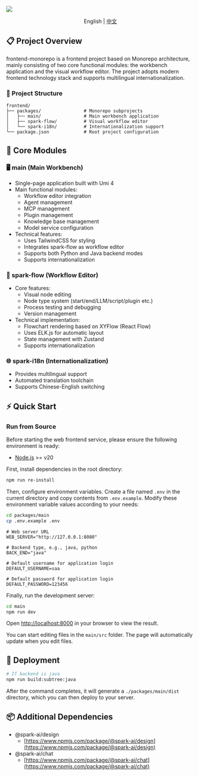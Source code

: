 ![](https://gw.alicdn.com/imgextra/i4/O1CN01e5pj8L1K9T2t2TP1u_!!6000000001121-1-tps-1000-625.gif)

<p align="center">English | <a href="./README.zh-CN.md">中文</a></p>

## 📋 Project Overview
frontend-monorepo is a frontend project based on Monorepo architecture, mainly consisting of two core functional modules: the workbench application and the visual workflow editor. The project adopts modern frontend technology stack and supports multilingual internationalization.

### 📂 Project Structure
```
frontend/
├── packages/                # Monorepo subprojects
│   ├── main/                # Main workbench application
│   ├── spark-flow/          # Visual workflow editor
│   └── spark-i18n/          # Internationalization support
└── package.json             # Root project configuration
```

## 💎 Core Modules
### 🖥️ main (Main Workbench)
- Single-page application built with Umi 4
- Main functional modules:
  - Workflow editor integration
  - Agent management
  - MCP management
  - Plugin management
  - Knowledge base management
  - Model service configuration
- Technical features:
  - Uses TailwindCSS for styling
  - Integrates spark-flow as workflow editor
  - Supports both Python and Java backend modes
  - Supports internationalization

### 🎨 spark-flow (Workflow Editor)
- Core features:
  - Visual node editing
  - Node type system (start/end/LLM/script/plugin etc.)
  - Process testing and debugging
  - Version management
- Technical implementation:
  - Flowchart rendering based on XYFlow (React Flow)
  - Uses ELK.js for automatic layout
  - State management with Zustand
  - Supports internationalization

### 🌐 spark-i18n (Internationalization)
- Provides multilingual support
- Automated translation toolchain
- Supports Chinese-English switching

## ⚡ Quick Start

### Run from Source

Before starting the web frontend service, please ensure the following environment is ready:
- [Node.js](https://nodejs.org) >= v20

First, install dependencies in the root directory:

```bash
npm run re-install
```

Then, configure environment variables. Create a file named `.env` in the current directory and copy contents from `.env.example`. Modify these environment variable values according to your needs:

```bash
cd packages/main
cp .env.example .env
```

```
# Web server URL
WEB_SERVER="http://127.0.0.1:8080"

# Backend type, e.g., java, python
BACK_END="java"

# Default username for application login
DEFAULT_USERNAME=saa

# Default password for application login
DEFAULT_PASSWORD=123456
```

Finally, run the development server:

```bash
cd main
npm run dev
```

Open [http://localhost:8000](http://localhost:8000) in your browser to view the result.

You can start editing files in the `main/src` folder. The page will automatically update when you edit files.

## 🚢 Deployment

```bash
# If backend is java
npm run build:subtree:java
```

After the command completes, it will generate a `./packages/main/dist` directory, which you can then deploy to your server.

## 📦 Additional Dependencies
- @spark-ai/design
  - [https://www.npmjs.com/package/@spark-ai/design](https://www.npmjs.com/package/@spark-ai/design)
- @spark-ai/chat
  - [https://www.npmjs.com/package/@spark-ai/chat](https://www.npmjs.com/package/@spark-ai/chat)
